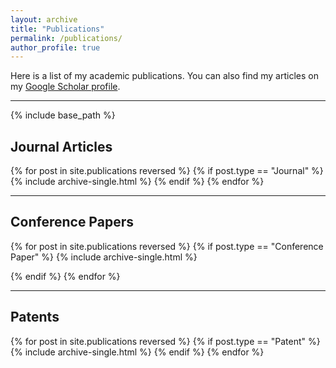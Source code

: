```yaml
---
layout: archive
title: "Publications"
permalink: /publications/
author_profile: true
---
```


Here is a list of my academic publications. You can also find my articles on my <a href="https://scholar.google.com/citations?user=hBetThYAAAAJ&hl=en">Google Scholar profile</a>.

---
{% include base_path %}

## Journal Articles
{% for post in site.publications reversed %}
  {% if post.type == "Journal" %}
    {% include archive-single.html %}
  {% endif %}
{% endfor %}

---

## Conference Papers
{% for post in site.publications reversed %}
  {% if post.type == "Conference Paper" %}
    {% include archive-single.html %}
    
  {% endif %}
{% endfor %}

---

## Patents
{% for post in site.publications reversed %}
  {% if post.type == "Patent" %}
    {% include archive-single.html %}
  {% endif %}
{% endfor %}
